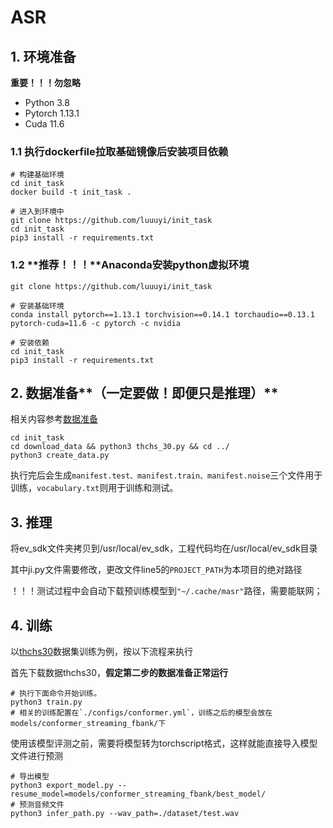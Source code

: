# ASR

## 1. 环境准备

**重要！！！勿忽略**
- Python 3.8
- Pytorch 1.13.1
- Cuda 11.6

### 1.1 执行dockerfile拉取基础镜像后安装项目依赖
```
# 构建基础环境
cd init_task
docker build -t init_task .

# 进入到环境中
git clone https://github.com/luuuyi/init_task
cd init_task
pip3 install -r requirements.txt
```

### 1.2 **推荐！！！**Anaconda安装python虚拟环境
```
git clone https://github.com/luuuyi/init_task

# 安装基础环境
conda install pytorch==1.13.1 torchvision==0.14.1 torchaudio==0.13.1 pytorch-cuda=11.6 -c pytorch -c nvidia

# 安装依赖
cd init_task
pip3 install -r requirements.txt
```

## 2. 数据准备**（一定要做！即便只是推理）**
相关内容参考[数据准备](./docs/dataset.md)
```
cd init_task
cd download_data && python3 thchs_30.py && cd ../
python3 create_data.py
```
执行完后会生成`manifest.test、manifest.train、manifest.noise`三个文件用于训练，`vocabulary.txt`则用于训练和测试。

## 3. 推理
将ev_sdk文件夹拷贝到/usr/local/ev_sdk，工程代码均在/usr/local/ev_sdk目录

其中ji.py文件需要修改，更改文件line5的`PROJECT_PATH`为本项目的绝对路径

！！！测试过程中会自动下载预训练模型到`"~/.cache/masr"`路径，需要能联网；

## 4. 训练
以[thchs30](http://www.openslr.org/18/)数据集训练为例，按以下流程来执行

首先下载数据thchs30，**假定第二步的数据准备正常运行**

```
# 执行下面命令开始训练。
python3 train.py
# 相关的训练配置在`./configs/conformer.yml`，训练之后的模型会放在models/conformer_streaming_fbank/下
```

使用该模型评测之前，需要将模型转为torchscript格式，这样就能直接导入模型文件进行预测
```
# 导出模型
python3 export_model.py --resume_model=models/conformer_streaming_fbank/best_model/
# 预测音频文件
python3 infer_path.py --wav_path=./dataset/test.wav
```